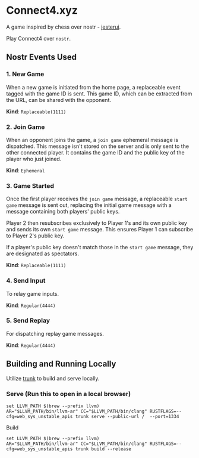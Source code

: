# Connect4.xyz

A game inspired by chess over nostr - [jesterui](https://github.com/jesterui/jesterui).

Play Connect4 over `nostr`.

## Nostr Events Used

### 1. New Game

When a new game is initiated from the home page, a replaceable event tagged with the game ID is sent. This game ID, which can be extracted from the URL, can be shared with the opponent.

**Kind**: `Replaceable(1111)`

### 2. Join Game

When an opponent joins the game, a `join game` ephemeral message is dispatched. This message isn't stored on the server and is only sent to the other connected player. It contains the game ID and the public key of the player who just joined.

**Kind**: `Ephemeral`

### 3. Game Started

Once the first player receives the `join game` message, a replaceable `start game` message is sent out, replacing the initial game message with a message containing both players' public keys.

Player 2 then resubscribes exclusively to Player 1's and its own public key and sends its own `start game` message. This ensures Player 1 can subscribe to Player 2's public key.

If a player's public key doesn't match those in the `start game` message, they are designated as spectators.

**Kind**: `Replaceable(1111)`

### 4. Send Input

To relay game inputs.

**Kind**: `Regular(4444)`

### 5. Send Replay

For dispatching replay game messages.

**Kind**: `Regular(4444)`

## Building and Running Locally

Utilize [trunk](https://trunkrs.dev/) to build and serve locally.

### Serve (Run this to open in a local browser)

```
set LLVM_PATH $(brew --prefix llvm)
AR="$LLVM_PATH/bin/llvm-ar" CC="$LLVM_PATH/bin/clang" RUSTFLAGS=--cfg=web_sys_unstable_apis trunk serve --public-url /  --port=1334
```

Build
```
set LLVM_PATH $(brew --prefix llvm)
AR="$LLVM_PATH/bin/llvm-ar" CC="$LLVM_PATH/bin/clang" RUSTFLAGS=--cfg=web_sys_unstable_apis trunk build --release
```

